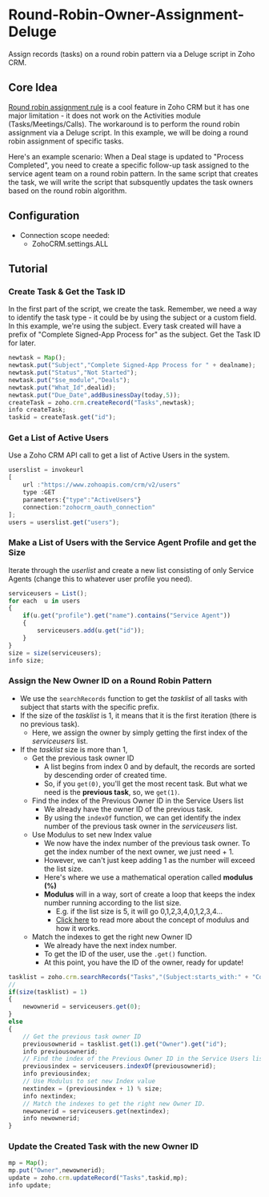 # Round-Robin-Owner-Assignment-Deluge
Assign records (tasks) on a round robin pattern via a Deluge script in Zoho CRM.

## Core Idea
[Round robin assignment rule](https://help.zoho.com/portal/en/kb/crm/automate-business-processes/assignment-rules/articles/set-assignment-rules#Step_1_Enter_the_basic_details) is a cool feature in Zoho CRM but it has one major limitation - it does not work on the Activities module (Tasks/Meetings/Calls). The workaround is to perform the round robin assignment via a Deluge script. In this example, we will be doing a round robin assignment of specific tasks.

Here's an example scenario: When a Deal stage is updated to "Process Completed", you need to create a specific follow-up task assigned to the service agent team on a round robin pattern. In the same script that creates the task, we will write the script that subsquently updates the task owners based on the round robin algorithm.

## Configuration
* Connection scope needed:
  * ZohoCRM.settings.ALL

## Tutorial
### Create Task & Get the Task ID
In the first part of the script, we create the task. Remember, we need a way to identify the task type - it could be by using the subject or a custom field. In this example, we're using the subject. Every task created will have a prefix of "Complete Signed-App Process for" as the subject. Get the Task ID for later.
```javascript
newtask = Map();
newtask.put("Subject","Complete Signed-App Process for " + dealname);
newtask.put("Status","Not Started");
newtask.put("$se_module","Deals");
newtask.put("What_Id",dealid);
newtask.put("Due_Date",addBusinessDay(today,5));
createTask = zoho.crm.createRecord("Tasks",newtask);
info createTask;
taskid = createTask.get("id");
```

### Get a List of Active Users
Use a Zoho CRM API call to get a list of Active Users in the system.

```javascript
userslist = invokeurl
[
	url :"https://www.zohoapis.com/crm/v2/users"
	type :GET
	parameters:{"type":"ActiveUsers"}
	connection:"zohocrm_oauth_connection"
];
users = userslist.get("users");
```

### Make a List of Users with the Service Agent Profile and get the Size
Iterate through the *userlist* and create a new list consisting of only Service Agents (change this to whatever user profile you need).

```javascript
serviceusers = List();
for each  u in users
{
	if(u.get("profile").get("name").contains("Service Agent"))
	{
		serviceusers.add(u.get("id"));
	}
}
size = size(serviceusers);
info size;
```

### Assign the New Owner ID on a Round Robin Pattern
* We use the `searchRecords` function to get the *tasklist* of all tasks with subject that starts with the specific prefix.
* If the size of the *tasklist* is 1, it means that it is the first iteration (there is no previous task).
  * Here, we assign the owner by simply getting the first index of the *serviceusers* list.
* If the *tasklist* size is more than 1,
  * Get the previous task owner ID
	* A list begins from index 0 and by default, the records are sorted by descending order of created time.
	* So, if you `get(0)`, you'll get the most recent task. But what we need is the **previous task**, so, we `get(1)`.
  * Find the index of the Previous Owner ID in the Service Users list
  	* We already have the owner ID of the previous task.
  	* By using the `indexOf` function, we can get identify the index number of the previous task owner in the *serviceusers* list.
  * Use Modulus to set new Index value
  	* We now have the index number of the previous task owner. To get the index number of the next owner, we just need + 1.
  	* However, we can't just keep adding 1 as the number will exceed the list size.
  	* Here's where we use a mathematical operation called **modulus (%)**
  	* **Modulus** will in a way, sort of create a loop that keeps the index number running according to the list size.
  		* E.g. if the list size is 5, it will go 0,1,2,3,4,0,1,2,3,4...
  		* [Click here](https://blog.mattclemente.com/2019/07/12/modulus-operator-modulo-operation.html) to read more about the concept of modulus and how it works.
  * Match the indexes to get the right new Owner ID
  	* We already have the next index number.
  	* To get the ID of the user, use the `.get()` function.
  	* At this point, you have the ID of the owner, ready for update!

```javascript
tasklist = zoho.crm.searchRecords("Tasks","(Subject:starts_with:" + "Complete Signed-App Process for" + ")");
//
if(size(tasklist) = 1)
{
	newownerid = serviceusers.get(0);
}
else
{
	// Get the previous task owner ID
	previousownerid = tasklist.get(1).get("Owner").get("id");
	info previousownerid;
	// Find the index of the Previous Owner ID in the Service Users list
	previousindex = serviceusers.indexOf(previousownerid);
	info previousindex;
	// Use Modulus to set new Index value
	nextindex = (previousindex + 1) % size;
	info nextindex;
	// Match the indexes to get the right new Owner ID.
	newownerid = serviceusers.get(nextindex);
	info newownerid;
}
```

### Update the Created Task with the new Owner ID

```javascript
mp = Map();
mp.put("Owner",newownerid);
update = zoho.crm.updateRecord("Tasks",taskid,mp);
info update;
```
